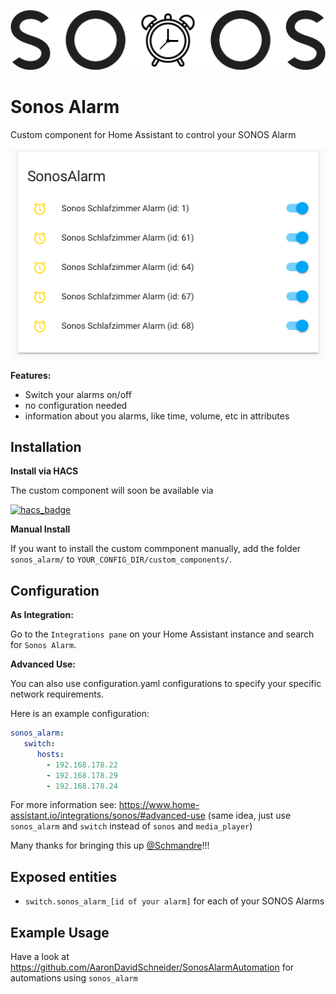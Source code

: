 ![Logo](https://raw.githubusercontent.com/AaronDavidSchneider/SonosAlarm/master/logo%402x.png)

# Sonos Alarm

Custom component for Home Assistant to control your SONOS Alarm

![Example](https://raw.githubusercontent.com/AaronDavidSchneider/SonosAlarm/master/example.png)

**Features:**

- Switch your alarms on/off
- no configuration needed
- information about you alarms, like time, volume, etc in attributes

## Installation

**Install via HACS**

The custom component will soon be available via

[![hacs_badge](https://img.shields.io/badge/HACS-Default-orange.svg?style=for-the-badge)](https://github.com/custom-components/hacs)

**Manual Install**

If you want to install the custom commponent manually, add the folder `sonos_alarm/` to `YOUR_CONFIG_DIR/custom_components/`.

## Configuration
**As Integration:**

Go to the `Integrations pane` on your Home Assistant instance and search for `Sonos Alarm`.

**Advanced Use:**

You can also use configuration.yaml configurations to specify your specific network requirements.

Here is an example configuration:

```yaml
sonos_alarm:
   switch:
      hosts:
        - 192.168.178.22
        - 192.168.178.29
        - 192.168.178.24
```

For more information see: https://www.home-assistant.io/integrations/sonos/#advanced-use
(same idea, just use `sonos_alarm` and `switch` instead of `sonos` and `media_player`)

Many thanks for bringing this up [@Schmandre](https://github.com/Schmandre)!!!

## Exposed entities

- `switch.sonos_alarm_[id of your alarm]` for each of your SONOS Alarms

## Example Usage
Have a look at https://github.com/AaronDavidSchneider/SonosAlarmAutomation for automations using `sonos_alarm`
